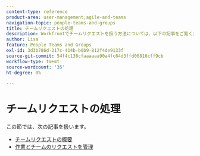 ```yaml
---
content-type: reference
product-area: user-management;agile-and-teams
navigation-topic: people-teams-and-groups
title: チームリクエストの処理
description: Workfrontでチームリクエストを扱う方法については、以下の記事をご覧ください。
author: Lisa
feature: People Teams and Groups
exl-id: 3d3b786d-217c-414b-b0b9-812f4de9133f
source-git-commit: 54f4c136cfaaaaaa90a4fc64d3ffd06816cff9cb
workflow-type: tm+mt
source-wordcount: '35'
ht-degree: 0%

---
```


# チームリクエストの処理

この節では、次の記事を扱います。

* [チームリクエストの概要](../../people-teams-and-groups/work-with-team-requests/team-requests-overview.md)
* [作業とチームのリクエストを管理](../../people-teams-and-groups/work-with-team-requests/manage-work-and-team-requests.md)
